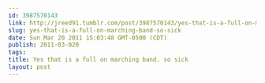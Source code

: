 ```yaml
---
id: 3987570143
link: http://jreed91.tumblr.com/post/3987570143/yes-that-is-a-full-on-marching-band-so-sick
slug: yes-that-is-a-full-on-marching-band-so-sick
date: Sun Mar 20 2011 15:03:48 GMT-0500 (CDT)
publish: 2011-03-020
tags: 
title: Yes that is a full on marching band. so sick
layout: post
---
```





